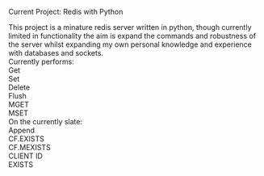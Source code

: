 Current Project: Redis with Python

This project is a minature redis server written in python, though currently limited in functionality the aim is expand the commands and robustness of the server whilst expanding my own personal knowledge and experience with databases and sockets.
\
Currently performs: \
Get \
Set \
Delete \
Flush \
MGET \
MSET 
\
On the currently slate: \
Append \
CF.EXISTS \
CF.MEXISTS \
CLIENT ID \
EXISTS
